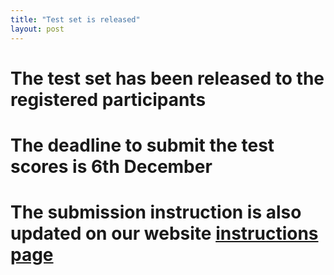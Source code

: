```yaml
---
title: "Test set is released"
layout: post
---
```


# The test set has been released to the registered participants
# The deadline to submit the test scores is 6th December
# The submission instruction is also updated on our website [instructions page](https://processchallenge.github.io/instructions/)
